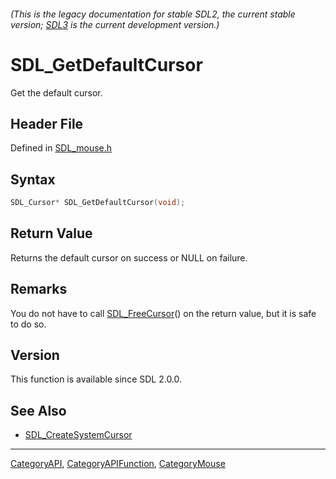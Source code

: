 ###### (This is the legacy documentation for stable SDL2, the current stable version; [SDL3](https://wiki.libsdl.org/SDL3/) is the current development version.)
# SDL_GetDefaultCursor

Get the default cursor.

## Header File

Defined in [SDL_mouse.h](https://github.com/libsdl-org/SDL/blob/SDL2/include/SDL_mouse.h)

## Syntax

```c
SDL_Cursor* SDL_GetDefaultCursor(void);

```

## Return Value

Returns the default cursor on success or NULL on failure.

## Remarks

You do not have to call [SDL_FreeCursor](SDL_FreeCursor)() on the return
value, but it is safe to do so.

## Version

This function is available since SDL 2.0.0.

## See Also

- [SDL_CreateSystemCursor](SDL_CreateSystemCursor)

----
[CategoryAPI](CategoryAPI), [CategoryAPIFunction](CategoryAPIFunction), [CategoryMouse](CategoryMouse)

